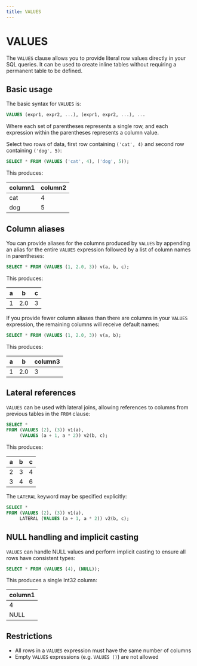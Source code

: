 ```yaml
---
title: VALUES
---
```


# VALUES

The `VALUES` clause allows you to provide literal row values directly in your
SQL queries. It can be used to create inline tables without requiring a
permanent table to be defined.

## Basic usage

The basic syntax for `VALUES` is:

```sql
VALUES (expr1, expr2, ...), (expr1, expr2, ...), ...
```

Where each set of parentheses represents a single row, and each expression
within the parentheses represents a column value.

Select two rows of data, first row containing `('cat', 4)` and second row
containing `('dog', 5)`:

```sql
SELECT * FROM (VALUES ('cat', 4), ('dog', 5));
```

This produces:

| column1 | column2 |
|---------|---------|
| cat     | 4       |
| dog     | 5       |

## Column aliases

You can provide aliases for the columns produced by `VALUES` by appending an
alias for the entire `VALUES` expression followed by a list of column names in
parentheses:

```sql
SELECT * FROM (VALUES (1, 2.0, 3)) v(a, b, c);
```

This produces:

| a | b   | c |
|---|-----|---|
| 1 | 2.0 | 3 |

If you provide fewer column aliases than there are columns in your `VALUES`
expression, the remaining columns will receive default names:

```sql
SELECT * FROM (VALUES (1, 2.0, 3)) v(a, b);
```

This produces:

| a | b   | column3 |
|---|-----|---------|
| 1 | 2.0 | 3       |

## Lateral references

`VALUES` can be used with lateral joins, allowing references to columns from
previous tables in the `FROM` clause:

```sql
SELECT *
FROM (VALUES (2), (3)) v1(a),
     (VALUES (a + 1, a * 2)) v2(b, c);
```

This produces:

| a | b | c |
|---|---|---|
| 2 | 3 | 4 |
| 3 | 4 | 6 |

The `LATERAL` keyword may be specified explicitly:

```sql
SELECT *
FROM (VALUES (2), (3)) v1(a),
     LATERAL (VALUES (a + 1, a * 2)) v2(b, c);
```

## NULL handling and implicit casting

`VALUES` can handle NULL values and perform implicit casting to ensure all rows have consistent types:

```sql
SELECT * FROM (VALUES (4), (NULL));
```

This produces a single Int32 column:

| column1 |
|---------|
| 4       |
| NULL    |

## Restrictions

- All rows in a `VALUES` expression must have the same number of columns
- Empty `VALUES` expressions (e.g. `VALUES ()`) are not allowed
